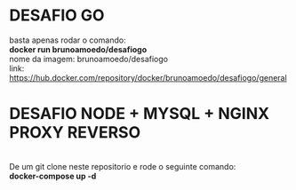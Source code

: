 # DESAFIO GO 
basta apenas rodar o comando: 
<br>
<b>docker run brunoamoedo/desafiogo</b>
<br>
nome da imagem: brunoamoedo/desafiogo 
<br>
link: https://hub.docker.com/repository/docker/brunoamoedo/desafiogo/general 

# DESAFIO NODE + MYSQL + NGINX PROXY REVERSO 
<br>
De um git clone neste repositorio e rode o seguinte comando: 
<br>
<b>docker-compose up -d</b> 
